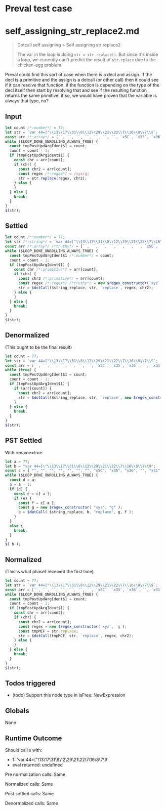 # Preval test case

# self_assigning_str_replace2.md

> Dotcall self assigning > Self assigning str replace2
>
> The var in the loop is doing `str = str.replace()`. But since it's inside a loop, we currently can't predict the result of `str.rplace` due to the chicken-egg problem.

Preval could find this sort of case when there is a decl and assign. If the decl is a primitive and the assign is a dotcall (or other call)
then it could see if it can resolve that function. if the function is depending on the type of the decl itself then start by resolving that
and see if the resulting function returns the same primitive. if so, we would have proven that the variable is always that type, no?

## Input

`````js filename=intro
let count /*:number*/ = 77;
let str = `var 44=["\\13\\17\\31\\8\\12\\29\\21\\22\\7\\16\\8\\7\\9`;
const arr /*:array*/ = [``, ``, ``, ``, ``, ``, ``, `x5C`, `x35`, `x36`, ``, `x31`];
while ($LOOP_DONE_UNROLLING_ALWAYS_TRUE) {
  const tmpPostUpdArgIdent$1 = count;
  count = count - 1;
  if (tmpPostUpdArgIdent$1) {
    const chr = arr[count];
    if (chr) {
      const chr2 = arr[count];
      const regex /*:regex*/ = /xyz/g;
      str = str.replace(regex, chr2);
    } else {
    }
  } else {
    break;
  }
}
$(str);
`````


## Settled


`````js filename=intro
let count /*:number*/ = 77;
let str /*:string*/ = `var 44=["\\13\\17\\31\\8\\12\\29\\21\\22\\7\\16\\8\\7\\9`;
const arr /*:array*/ /*truthy*/ = [``, ``, ``, ``, ``, ``, ``, `x5C`, `x35`, `x36`, ``, `x31`];
while ($LOOP_DONE_UNROLLING_ALWAYS_TRUE) {
  const tmpPostUpdArgIdent$1 /*:number*/ = count;
  count = count - 1;
  if (tmpPostUpdArgIdent$1) {
    const chr /*:primitive*/ = arr[count];
    if (chr) {
      const chr2 /*:primitive*/ = arr[count];
      const regex /*:regex*/ /*truthy*/ = new $regex_constructor(`xyz`, `g`);
      str = $dotCall($string_replace, str, `replace`, regex, chr2);
    } else {
    }
  } else {
    break;
  }
}
$(str);
`````


## Denormalized
(This ought to be the final result)

`````js filename=intro
let count = 77;
let str = `var 44=["\\13\\17\\31\\8\\12\\29\\21\\22\\7\\16\\8\\7\\9`;
const arr = [``, ``, ``, ``, ``, ``, ``, `x5C`, `x35`, `x36`, ``, `x31`];
while (true) {
  const tmpPostUpdArgIdent$1 = count;
  count = count - 1;
  if (tmpPostUpdArgIdent$1) {
    if (arr[count]) {
      const chr2 = arr[count];
      str = $dotCall($string_replace, str, `replace`, new $regex_constructor(`xyz`, `g`), chr2);
    }
  } else {
    break;
  }
}
$(str);
`````


## PST Settled
With rename=true

`````js filename=intro
let a = 77;
let b = "var 44=[\"\\13\\17\\31\\8\\12\\29\\21\\22\\7\\16\\8\\7\\9";
const c = [ "", "", "", "", "", "", "", "x5C", "x35", "x36", "", "x31" ];
while ($LOOP_DONE_UNROLLING_ALWAYS_TRUE) {
  const d = a;
  a = a - 1;
  if (d) {
    const e = c[ a ];
    if (e) {
      const f = c[ a ];
      const g = new $regex_constructor( "xyz", "g" );
      b = $dotCall( $string_replace, b, "replace", g, f );
    }
  }
  else {
    break;
  }
}
$( b );
`````


## Normalized
(This is what phase1 received the first time)

`````js filename=intro
let count = 77;
let str = `var 44=["\\13\\17\\31\\8\\12\\29\\21\\22\\7\\16\\8\\7\\9`;
const arr = [``, ``, ``, ``, ``, ``, ``, `x5C`, `x35`, `x36`, ``, `x31`];
while ($LOOP_DONE_UNROLLING_ALWAYS_TRUE) {
  const tmpPostUpdArgIdent$1 = count;
  count = count - 1;
  if (tmpPostUpdArgIdent$1) {
    const chr = arr[count];
    if (chr) {
      const chr2 = arr[count];
      const regex = new $regex_constructor(`xyz`, `g`);
      const tmpMCF = str.replace;
      str = $dotCall(tmpMCF, str, `replace`, regex, chr2);
    } else {
    }
  } else {
    break;
  }
}
$(str);
`````


## Todos triggered


- (todo) Support this node type in isFree: NewExpression


## Globals


None


## Runtime Outcome


Should call `$` with:
 - 1: 'var 44=["\\13\\17\\31\\8\\12\\29\\21\\22\\7\\16\\8\\7\\9'
 - eval returned: undefined

Pre normalization calls: Same

Normalized calls: Same

Post settled calls: Same

Denormalized calls: Same
